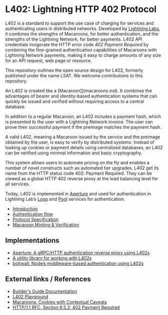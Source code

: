 # L402: Lightning HTTP 402 Protocol

L402 is a standard to support the use case of charging for services and authenticating users in distributed networks. Developed by [Lightning Labs](https://lightning.engineering/), it combines the strengths of Macaroons, for better authentication, and the strengths of the Lightning Network, for better payments. L402 API credentials invigorate the HTTP error code _402 Payment Required_ by combining the fine-grained authentication capabilities of Macaroons with Lightning Network payments, making it easy to charge amounts of any size for an API request, web page or resource.

This repository outlines the open source design for L402, formerly published under the name LSAT. We welcome contributions to this repository.

An L402 is created like a [Macaroon]](macaroons.md). It combines the advantages of bearer and identity-based authentication systems that can quickly be issued and verified without requiring access to a central database.

In addition to a regular Macaroon, an L402 includes a payment hash, which is presented to the user with a Lightning Network invoice. The user can prove their successful payment if the preimage matches the payment hash.

A valid L402, meaning a Macaroon issued by the service and the preimage obtained by the user, is easy to verify by distributed systems. Instead of looking up cookies or payment details using centralized databases, an L402 can be verified using minimal information and basic cryptography.

This system allows users to automate pricing on the fly and enables a number of novel constructs such as automated tier upgrades. L402 get its name from the HTTP status code 402: Payment Required. They can be viewed as a global HTTP 402 reverse proxy at the load balancing level for all services.

Today, L402 is implemented in [Aperture](https://github.com/lightninglabs/aperture) and used for authentication in Lightning Lab’s [Loop](https://github.com/lightninglabs/loop) and [Pool](https://github.com/lightninglabs/pool) services for authentication.

* [Introduction](introduction.md)
* [Authentication flow](authentication-flow.md)
* [Protocol Specification](protocol-specification.md)
* [Macaroon Minting & Verification](macaroons.md)

## Implementations

* [Aperture: A gRPC/HTTP authentication reverse proxy using L402s](https://github.com/lightninglabs/aperture)
* [A utility library for working with L402s](https://github.com/Tierion/lsat-js)
* [boltwall: Nodejs middleware-based authentication using L402s](https://github.com/tierion/boltwall)

## External links / References

* [Builder's Guide Documentation](https://docs.lightning.engineering/the-lightning-network/l402)
* [L402 Playground](https://lsat-playground.bucko.now.sh/)
* [Macaroons: Cookies with Contextual Caveats](https://research.google/pubs/pub41892/)
* [HTTP/1.1 RFC, Section 6.5.2: 402 Payment Required](https://tools.ietf.org/html/rfc7231#section-6.5.2)

